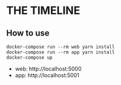 # THE TIMELINE

## How to use

```
docker-compose run --rm web yarn install
docker-compose run --rm app yarn install
docker-compose up
```

- web: http://localhost:5000
- app: http://localhost:5001
